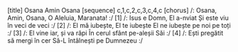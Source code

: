 [title] Osana Amin Osana
[sequence] c,1,c,2,c,3,c,4,c
[chorus]
/: Osana, Amin, Osana,
O Aleluia, Maranata! :/
[1]
/: Isus e Domn, El a-nviat
Și este viu în veci de veci :/
[2]
/: El mă iubește, El te iubește
El ne iubește pe noi pe toți :/
[3]
/: El vine iar, și va răpi
În cerul sfânt pe-aleșii Săi :/
[4]
/: Ești pregătit să mergi în cer
Să-L întâlnești pe Dumnezeu :/

